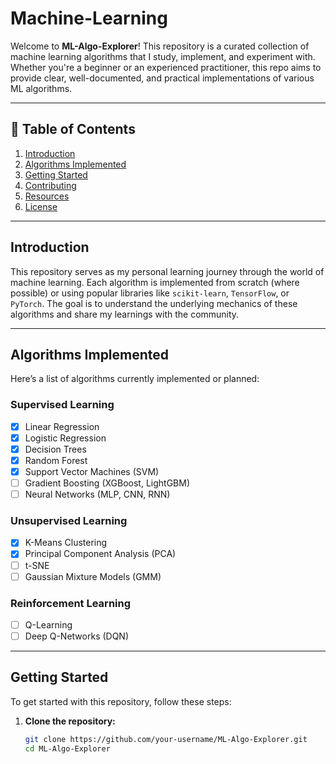 # Machine-Learning
Welcome to **ML-Algo-Explorer**! This repository is a curated collection of machine learning algorithms that I study, implement, and experiment with. Whether you're a beginner or an experienced practitioner, this repo aims to provide clear, well-documented, and practical implementations of various ML algorithms.

---

## 📌 Table of Contents
1. [Introduction](#introduction)
2. [Algorithms Implemented](#algorithms-implemented)
3. [Getting Started](#getting-started)
4. [Contributing](#contributing)
5. [Resources](#resources)
6. [License](#license)

---

## Introduction
This repository serves as my personal learning journey through the world of machine learning. Each algorithm is implemented from scratch (where possible) or using popular libraries like `scikit-learn`, `TensorFlow`, or `PyTorch`. The goal is to understand the underlying mechanics of these algorithms and share my learnings with the community.

---

## Algorithms Implemented
Here’s a list of algorithms currently implemented or planned:

### Supervised Learning
- [x] Linear Regression
- [x] Logistic Regression
- [x] Decision Trees
- [x] Random Forest
- [x] Support Vector Machines (SVM)
- [ ] Gradient Boosting (XGBoost, LightGBM)
- [ ] Neural Networks (MLP, CNN, RNN)

### Unsupervised Learning
- [x] K-Means Clustering
- [x] Principal Component Analysis (PCA)
- [ ] t-SNE
- [ ] Gaussian Mixture Models (GMM)

### Reinforcement Learning
- [ ] Q-Learning
- [ ] Deep Q-Networks (DQN)

---

## Getting Started
To get started with this repository, follow these steps:

1. **Clone the repository:**
   ```bash
   git clone https://github.com/your-username/ML-Algo-Explorer.git
   cd ML-Algo-Explorer
